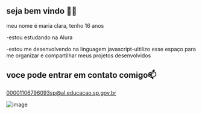 ## seja bem vindo 🖤🤍

meu nome é maria clara, tenho 16 anos

-estou estudando na Alura

-estou me desenvolvendo na linguagem javascript-ultilizo esse espaço para me organizar e compartilhar meus projetos desenvolvidos 

## voce pode entrar em contato comigo📫

00001106796093sp@al.educacao.sp.gov.br


![image](https://github.com/user-attachments/assets/53ba407b-23f7-48b6-b59c-202747cf73e0)
